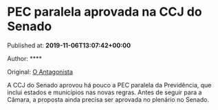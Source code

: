
# PEC paralela aprovada na CCJ do Senado

Published at: **2019-11-06T13:07:42+00:00**

Author: ****

Original: [O Antagonista](https://www.oantagonista.com/brasil/pec-paralela-aprovada-na-ccj-do-senado/)

A CCJ do Senado aprovou há pouco a PEC paralela da Previdência, que inclui estados e municípios nas novas regras.
Antes de seguir para a Câmara, a proposta ainda precisa ser aprovada no plenário no Senado.
